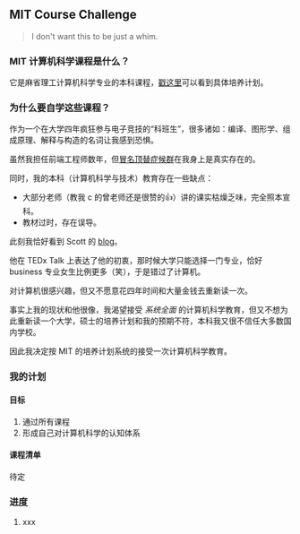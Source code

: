 ## MIT Course Challenge

> I don't want this to be just a whim.

### MIT 计算机科学课程是什么？

它是麻省理工计算机科学专业的本科课程，[戳这里](http://catalog.mit.edu/degree-charts/computer-science-engineering-course-6-3/)可以看到具体培养计划。

### 为什么要自学这些课程？

作为一个在大学四年疯狂参与电子竞技的“科班生”，很多诸如：编译、图形学、组成原理、解释与构造的名词让我感到恐惧。

虽然我担任前端工程师数年，但[冒名顶替症候群](https://zh.wikipedia.org/wiki/%E5%86%92%E5%90%8D%E9%A0%82%E6%9B%BF%E7%97%87%E5%80%99%E7%BE%A4)在我身上是真实存在的。

同时，我的本科（计算机科学与技术）教育存在一些缺点：

- 大部分老师（教我 c 的曾老师还是很赞的👍）讲的课实枯燥乏味，完全照本宣科。
- 教材过时，存在误导。

此刻我恰好看到 Scott 的 [blog](https://www.scotthyoung.com/blog/myprojects/mit-challenge-2/)。

他在 TEDx Talk 上表达了他的初衷，那时候大学只能选择一门专业，恰好 business 专业女生比例更多（笑），于是错过了计算机。

对计算机很感兴趣，但又不愿意花四年时间和大量金钱去重新读一次。

事实上我的现状和他很像，我渴望接受 *系统全面* 的计算机科学教育，但又不想为此重新读一个大学，硕士的培养计划和我的预期不符，本科我又很不信任大多数国内学校。

因此我决定按 MIT 的培养计划系统的接受一次计算机科学教育。

### 我的计划

#### 目标

1. 通过所有课程
2. 形成自己对计算机科学的认知体系

#### 课程清单

待定

### 进度

1. xxx


